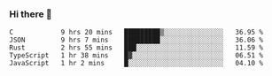 ### Hi there 👋

<!--
**WShiBin/WShiBin** is a ✨ _special_ ✨ repository because its `README.md` (this file) appears on your GitHub profile.

Here are some ideas to get you started:

- 🔭 I’m currently working on ...
- 🌱 I’m currently learning ...
- 👯 I’m looking to collaborate on ...
- 🤔 I’m looking for help with ...
- 💬 Ask me about ...
- 📫 How to reach me: ...
- 😄 Pronouns: ...
- ⚡ Fun fact: ...
-->

<!--START_SECTION:waka-->
```text
C            9 hrs 20 mins   █████████▒░░░░░░░░░░░░░░░   36.95 % 
JSON         9 hrs 7 mins    █████████░░░░░░░░░░░░░░░░   36.06 % 
Rust         2 hrs 55 mins   ███░░░░░░░░░░░░░░░░░░░░░░   11.59 % 
TypeScript   1 hr 38 mins    █▓░░░░░░░░░░░░░░░░░░░░░░░   06.51 % 
JavaScript   1 hr 2 mins     █░░░░░░░░░░░░░░░░░░░░░░░░   04.10 % 
```
<!--END_SECTION:waka-->
